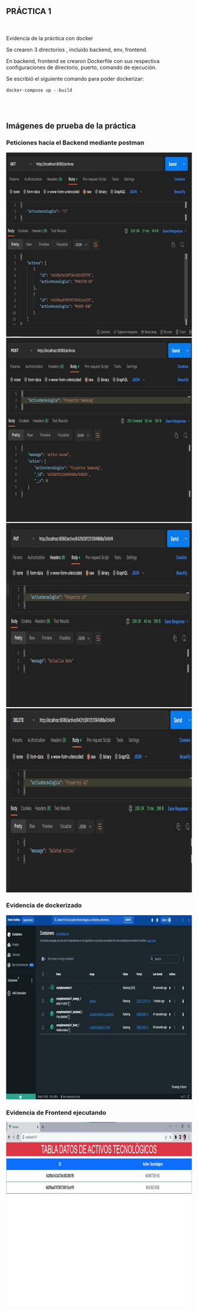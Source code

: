 ## PRÁCTICA 1

<br><br>
Evidencia de la práctica con docker

Se crearon 3 directorios , incluido backend, env, frontend.

En backend, frontend se crearon Dockerfile con sus respectiva configuraciones de  directorio, puerto, comando de ejecución.


Se escribió el siguiente comando para poder dockerizar:
```
docker-compose up --build
```

<br><br>

## Imágenes de prueba de la práctica

###  Peticiones hacia el Backend mediante postman


<img src="imagenes/get postman.jpg"  width="700em" height="500em" />

<img src="imagenes/post postman.jpg"  width="700em" height="500em" />

<img src="imagenes/put postman.jpg"  width="700em" height="500em" />

<img src="imagenes/delete postman.jpg"  width="700em" height="500em" />

<br> 

###  Evidencia de dockerizado

<img src="imagenes/Docker servicios.jpg"  width="700em" height="500em" />

###  Evidencia de Frontend ejecutando


<img src="imagenes/frontend ejecucion.jpg"  width="700em" height="500em" />












